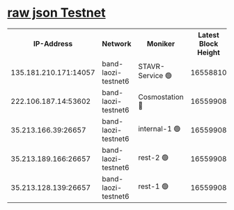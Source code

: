 
[raw json Testnet](https://rpc-check.bandt.stavr.tech/bandt/rpcbandt_result.json)
=

<table><tr><th>IP-Address</th><th>Network</th><th>Moniker</th><th>Latest Block Height</th><th>Earliest Block Height</th><th>Catching Up</th><th>Tx Index</th><th>Voting Power</th><th>Scan Time</th></tr><tr><td>135.181.210.171:14057</td><td>band-laozi-testnet6</td><td>STAVR-Service 🟢</td><td>16558810</td><td>15322501</td><td>False</td><td>on</td><td>0</td><td>2024-03-07T17:42:34.573709318UTC</td></tr><tr><td>222.106.187.14:53602</td><td>band-laozi-testnet6</td><td>Cosmostation 🔴</td><td>16559908</td><td>15423001</td><td>False</td><td>on</td><td>2203670</td><td>2024-03-07T17:42:35.905990072UTC</td></tr><tr><td>35.213.166.39:26657</td><td>band-laozi-testnet6</td><td>internal-1 🟢</td><td>16559908</td><td>16459908</td><td>False</td><td>on</td><td>0</td><td>2024-03-07T17:42:36.767124281UTC</td></tr><tr><td>35.213.189.166:26657</td><td>band-laozi-testnet6</td><td>rest-2 🟢</td><td>16559908</td><td>16459908</td><td>False</td><td>on</td><td>0</td><td>2024-03-07T17:42:37.631486886UTC</td></tr><tr><td>35.213.128.139:26657</td><td>band-laozi-testnet6</td><td>rest-1 🟢</td><td>16559908</td><td>16459908</td><td>False</td><td>on</td><td>0</td><td>2024-03-07T17:42:38.500342071UTC</td></tr></table>
